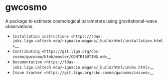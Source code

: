 gwcosmo
=======

A package to estimate cosmological parameters using gravitational-wave observations.

-  `Installation instructions <https://ldas-jobs.ligo.caltech.edu/~ignacio.magana/_build/html/installation.html>`__
-  `Contributing <https://git.ligo.org/cbc-cosmo/gwcosmo/blob/master/CONTRIBUTING.md>`__
-  `Documentation <https://ldas-jobs.ligo.caltech.edu/~ignacio.magana/_build/html/index.html>`__
-  `Issue tracker <https://git.ligo.org/cbc-cosmo/gwcosmo/issues>`__